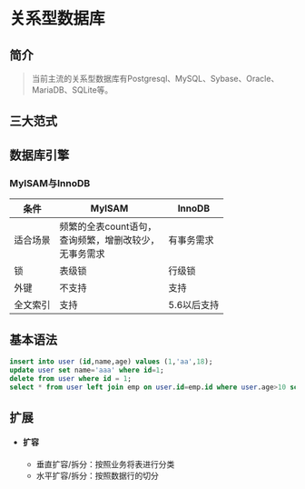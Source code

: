 # 关系型数据库

## 简介

> 当前主流的关系型数据库有Postgresql、MySQL、Sybase、Oracle、MariaDB、SQLite等。

## 三大范式



## 数据库引擎

### MyISAM与InnoDB

| 条件     | MyISAM                                                       | InnoDB      |
| -------- | ------------------------------------------------------------ | ----------- |
| 适合场景 | 频繁的全表count语句，<br/>查询频繁，增删改较少，<br/>无事务需求 | 有事务需求  |
| 锁       | 表级锁                                                       | 行级锁      |
| 外键     | 不支持                                                       | 支持        |
| 全文索引 | 支持                                                         | 5.6以后支持 |





## 基本语法
```sql
insert into user (id,name,age) values (1,'aa',18);
update user set name='aaa' where id=1;
delete from user where id = 1;
select * from user left join emp on user.id=emp.id where user.age>10 sort by user.age desc;
```



## 扩展

- #### 扩容

  - 垂直扩容/拆分：按照业务将表进行分类
  - 水平扩容/拆分：按照数据行的切分
